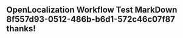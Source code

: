 <properties
ms.topic="hero-topic"
ms.test1="hero-topic"
ms.test2="test"/>


## OpenLocalization Workflow Test MarkDown 8f557d93-0512-486b-b6d1-572c46c07f87 thanks!



<!--HONumber=Aug16_HO3-->


